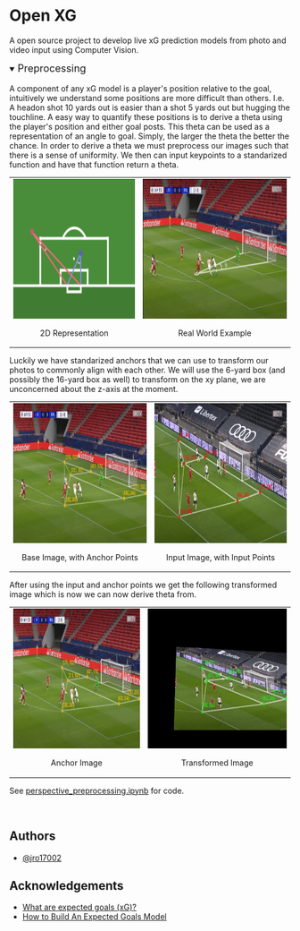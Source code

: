 
# Open XG

A open source project to develop live xG prediction models 
from photo and video input using Computer Vision. 

<details open>
<summary> <font size = 4> Preprocessing </font> </summary>
<br>
A component of any xG model is a player's position relative to the goal, intuitively we understand some positions are more difficult than others. I.e. A headon shot 10 yards out is easier than a shot 5 yards out but hugging the touchline. A easy way to quantify these positions is to derive a theta using the player's position and either goal posts. This theta can be used as a representation of an angle to goal. Simply, the larger the theta the better the chance. In order to derive a theta we must preprocess our images such that there is a sense of uniformity. We then can input keypoints to a standarized function and have that function return a theta.


<center>
<table><tr>
<td> <img src="./visualizations/theta_vis.png" alt="2D Representation" style="height: 250px;"/> 
        <center> 
                <p> 2D Representation </p> 
        </center>
</td>
<td> <img src="./visualizations/irl_theta_vis.png" alt="Real World Example" style="height: 250px;"/>
        <center> 
                <p> Real World Example </p> 
        </center>
</td>
</tr></table>
</center>

Luckily we have standarized anchors that we can use to transform our photos to commonly align with each other. We will use the 6-yard box (and possibly the 16-yard box as well) to transform on the xy plane, we are unconcerned about the z-axis at the moment.

<center>
<table><tr>
<td> <img src="./visualizations/anchor_pts_vis.png" alt="Drawing" style="height: 250px;"/> 
    <center> 
            <p> Base Image, with Anchor Points </p> 
    </center>
</td>
<td> <img src="./visualizations/input_pts_vis.PNG" alt="Drawing" style="height: 250px;"/> 
    <center> 
            <p> Input Image, with Input Points </p> 
    </center>
</td>
</tr></table>
</center>

After using the input and anchor points we get the following transformed image which is now we can now derive theta from.
<center>
<table><tr>
<td> <img src="./visualizations/anchor_pts_vis.png" alt="Drawing" style="height: 250px;"/> 
    <center> 
            <p> Anchor Image </p> 
    </center>
</td>
<td> <img src="./visualizations/transform_vis.png" alt="Drawing" style="height: 250px;"/> 
    <center> 
            <p> Transformed Image </p> 
    </center>
</td>
</tr></table>
</center>

See [perspective_preprocessing.ipynb](https://github.com/jro17002/OpenXG/blob/master/perspective_preprocessing.ipynb) for code.

</details>

<br> 

## Authors

- [@jro17002](https://www.github.com/jro17002)


## Acknowledgements

 - [What are expected goals (xG)? ](https://theanalyst.com/na/2021/07/what-are-expected-goals-xg/)
 - [How to Build An Expected Goals Model](https://www.youtube.com/watch?v=bpjLyFyLlXs&t=1201s)

